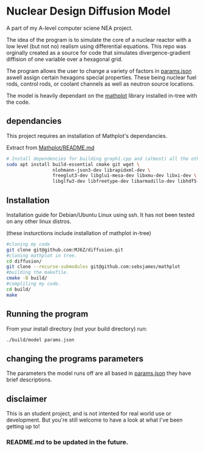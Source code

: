 # Nuclear Design Diffusion Model
A part of my A-level computer sciene NEA project.

The idea of the program is to simulate the core of a nuclear reactor with a low level (but not no) realism using differential equations. This repo was orginally created as a source for code that simulates divergence-gradient diffision of one variable over a hexagonal grid.

The program allows the user to change a variety of factors in [params.json](/params.json) aswell assign certain hexagons special properties. These being nuclear fuel rods, control rods, or coolant channels as well as neutron source locations.

The model is heavily dependant on the [mathplot](https://github.com/sebsjames/mathplot) library installed in-tree with the code.


## dependancies
This project requires an installation of Mathplot's dependancies.

Extract from [Mathplot/README.md]()
```bash
# Install dependencies for building graph1.cpp and (almost) all the other examples (assuming Debian-like OS)
sudo apt install build-essential cmake git wget \
                 nlohmann-json3-dev librapidxml-dev \
                 freeglut3-dev libglu1-mesa-dev libxmu-dev libxi-dev \
                 libglfw3-dev libfreetype-dev libarmadillo-dev libhdf5-dev
```

## Installation
Installation guide for Debian/Ubuntu Linux using ssh. It has not been tested on any other linux distros.

(these insturctions include installation of mathplot in-tree)
```bash
#cloning my code
git clone git@github.com:MJ6Z/diffusion.git
#cloning mathplot in tree.
cd diffusion/
git clone --recurse-submodules git@github.com:sebsjames/mathplot
#building the makefile.
cmake -B build/
#compliling my code.
cd build/
make
```

## Running the program
From your install directory (not your build directory) run:
```bash
./build/model params.json
```

## changing the programs parameters
The parameters the model runs off are all based in [params.json](/params.json) they have brief descriptions.

## disclaimer
This is an student project, and is not intented for real world use or development. But you're still welcome to have a look at what I've been getting up to!

### README.md to be updated in the future.
